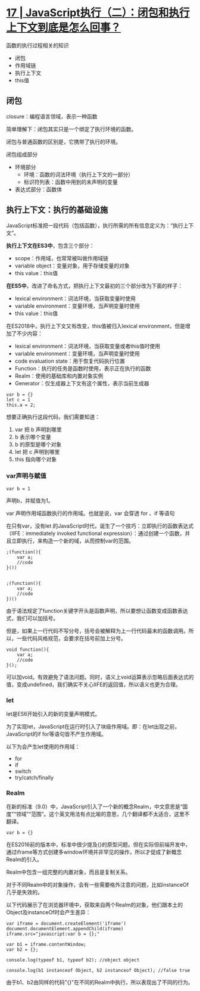 # [17 | JavaScript执行（二）：闭包和执行上下文到底是怎么回事？](https://time.geekbang.org/column/article/83302?utm_source=time_web&utm_medium=menu)

函数的执行过程相关的知识
- 闭包
- 作用域链
- 执行上下文
- this值

## 闭包
  
  closure：编程语言领域，表示一种函数

  简单理解下：闭包其实只是一个绑定了执行环境的函数。

  闭包与普通函数的区别是，它携带了执行的环境。

  闭包组成部分
  - 环境部分
    - 环境：函数的词法环境（执行上下文的一部分）
    - 标识符列表：函数中用到的未声明的变量
  - 表达式部分：函数体

  

## 执行上下文：执行的基础设施

  JavaScript标准把一段代码（包括函数），执行所需的所有信息定义为：“执行上下文”。

  **执行上下文在ES3中**，包含三个部分：
  - scope：作用域，也常常被叫做作用域链
  - variable object：变量对象，用于存储变量的对象
  - this value：this值
  
  **在ES5中**，改进了命名方式，把执行上下文最初的三个部分改为下面的样子：
  - lexical environment：词法环境，当获取变量时使用
  - variable environment：变量环境，当声明变量时使用
  - this value：this值
  
  在ES2018中，执行上下文又有改变，this值被归入lexical environment，但是增加了不少内容：
  - lexical environment：词法环境，当获取变量或者this值时使用
  - variable environment：变量环境，当声明变量时使用
  - code evaluation state：用于恢复代码执行位置
  - Function：执行的任务是函数时使用，表示正在执行的函数
  - Realm：使用的基础库和内置对象实例
  - Generator：仅生成器上下文有这个属性，表示当前生成器
  
```
var b = {}
let c = 1
this.a = 2;
```

  想要正确执行这段代码，我们需要知道：
  1. var 把 b 声明到哪里
  2. b 表示哪个变量
  3. b 的原型是哪个对象
  4. let 把 c 声明到哪里
  5. this 指向哪个对象

### var声明与赋值

```
var b = 1
```

  声明b，并赋值为1。

  var 声明作用域函数执行的作用域。也就是说，var 会穿透 for 、if 等语句

  在只有var，没有let 的JavaScript时代，诞生了一个技巧：立即执行的函数表达式（IIFE：immediately invoked functional expression）：通过创建一个函数，并且立即执行，来构造一个新的域，从而控制var的范围。

```
;(function(){
    var a;
    //code
}())


;(function(){
    var a;
    //code
})()

```
  由于语法规定了function关键字开头是函数声明，所以要想让函数变成函数表达式，我们可以加括号。

  但是，如果上一行代码不写分号，括号会被解释为上一行代码最末的函数调用。所以，一些代码风格规范，会要求在括号前加上分号。

```
void function(){
    var a;
    //code
}();
```
  
  可以加void。有效避免了语法问题。同时，语义上void运算表示忽略后面表达式的值，变成undefined，我们确实不关心IIFE的返回值，所以语义也更为合理。

### let

 let是ES6开始引入的新的变量声明模式。

 为了实现let，JavaScript在运行时引入了块级作用域。即：在let出现之前，JavaScript的if for等语句皆不产生作用域。

 以下为会产生let使用的作用域：
 - for
 - if
 - switch
 - try/catch/finally

### Realm

  在新的标准（9.0）中，JavaScript引入了一个新的概念Realm，中文意思是“国度”“领域”“范围”。这个英文用法有点比喻的意思，几个翻译都不太适合，这里不翻译。

```
var b = {}
```

  在ES2016前的版本中，标准中很少提及{}的原型问题。但在实际但前端开发中，通过iframe等方式创建多window环境并非罕见的操作，所以才促成了新概念Realm的引入。

  Realm中包含一组完整的内置对象，而且是复制关系。

  对于不同Realm中的对象操作，会有一些需要格外注意的问题，比如instanceOf几乎是失效的。

  以下代码展示了在浏览器环境中，获取来自两个Realm的对象，他们跟本土的Object及instanceOf时会产生差异：

```
var iframe = document.createElement('iframe')
document.documentElement.appendChild(iframe)
iframe.src="javascript:var b = {};"

var b1 = iframe.contentWindow;
var b2 = {};

console.log(typeof b1, typeof b2); //object object

console.log(b1 instanceof Object, b2 instanceof Object); //false true
```

  由于b1、b2由同样的代码"{}"在不同的Realm中执行，所以表现出了不同的行为。
